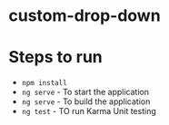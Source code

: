 # custom-drop-down
# Steps to run
- `npm install`
- `ng serve` - To start the application
- `ng serve` - To build the application
- `ng test`  -  TO run Karma Unit testing
